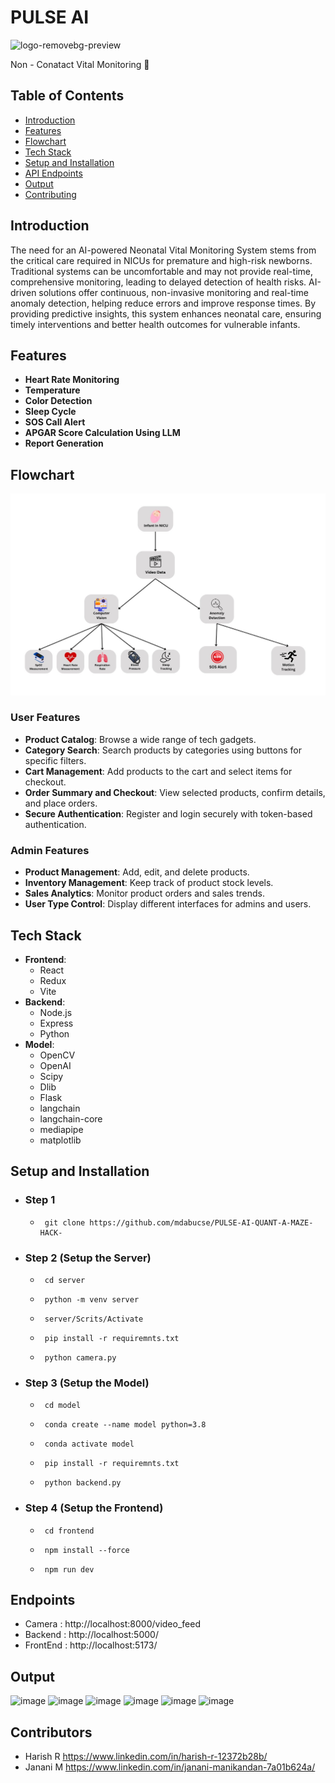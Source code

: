 # PULSE AI
![logo-removebg-preview](https://github.com/user-attachments/assets/bdddc07c-77e8-4074-bab2-f717fa4254aa)

Non - Conatact Vital Monitoring 💟

## Table of Contents

- [Introduction](#introduction)
- [Features](#features)
- [Flowchart](#flowchart)
- [Tech Stack](#tech-stack)
- [Setup and Installation](#setup-and-installation)
- [API Endpoints](#api-endpoints)
- [Output](#output)
- [Contributing](#contributing)



## Introduction

The need for an AI-powered Neonatal Vital Monitoring System stems from the critical care required in NICUs for premature and high-risk newborns. Traditional systems can be uncomfortable and may not provide real-time, comprehensive monitoring, leading to delayed detection of health risks. AI-driven solutions offer continuous, non-invasive monitoring and real-time anomaly detection, helping reduce errors and improve response times. By providing predictive insights, this system enhances neonatal care, ensuring timely interventions and better health outcomes for vulnerable infants.

## Features
* **Heart Rate Monitoring**
* **Temperature**
* **Color Detection**
* **Sleep Cycle**
* **SOS Call Alert**
* **APGAR Score Calculation Using LLM**
* **Report Generation**

## Flowchart
![logo](https://raw.githubusercontent.com/mdabucse/PULSE-AI-QUANT-A-MAZE-HACK-/refs/heads/master/Docmentation/flow.jpeg)


### User Features
- **Product Catalog**: Browse a wide range of tech gadgets.
- **Category Search**: Search products by categories using buttons for specific filters.
- **Cart Management**: Add products to the cart and select items for checkout.
- **Order Summary and Checkout**: View selected products, confirm details, and place orders.
- **Secure Authentication**: Register and login securely with token-based authentication.

### Admin Features
- **Product Management**: Add, edit, and delete products.
- **Inventory Management**: Keep track of product stock levels.
- **Sales Analytics**: Monitor product orders and sales trends.
- **User Type Control**: Display different interfaces for admins and users.

## Tech Stack

- **Frontend**: 
  - React
  - Redux 
  - Vite
- **Backend**: 
    - Node.js
    - Express
    - Python
- **Model**:
    - OpenCV
    - OpenAI
    - Scipy
    - Dlib
    - Flask
    - langchain
    - langchain-core
    - mediapipe
    - matplotlib 



## Setup and Installation
- ### Step 1 
    - <pre><code> git clone https://github.com/mdabucse/PULSE-AI-QUANT-A-MAZE-HACK- </pre></code>

- ### Step 2 (Setup the Server)
    - <pre><code> cd server </pre></code>
    - <pre><code> python -m venv server </pre></code>
    - <pre><code> server/Scrits/Activate </pre></code>
    - <pre><code> pip install -r requiremnts.txt </pre></code>
    - <pre><code> python camera.py </pre></code>

- ### Step 3 (Setup the Model)
    - <pre><code> cd model </pre></code>
    - <pre><code> conda create --name model python=3.8 </pre></code>
    - <pre><code> conda activate model </pre></code>
    - <pre><code> pip install -r requiremnts.txt </pre></code>
    - <pre><code> python backend.py </pre></code>

- ### Step 4 (Setup the Frontend)
    - <pre><code> cd frontend </pre></code>
    - <pre><code> npm install --force </pre></code>
    - <pre><code> npm run dev </pre></code>


## Endpoints
- Camera : http://localhost:8000/video_feed
- Backend : http://localhost:5000/
- FrontEnd : http://localhost:5173/

## Output
![image](https://github.com/user-attachments/assets/78b0e3a6-504d-4b28-9274-6f2537f1c63f)
![image](https://github.com/user-attachments/assets/3c0277d1-4555-4bde-ba49-8b06b418476b)
![image](https://github.com/user-attachments/assets/dbf5db9e-e490-413e-ad17-47c6b850a276)
![image](https://github.com/user-attachments/assets/16fb9d87-5ca6-4185-977f-d2c38df84392)
![image](https://github.com/user-attachments/assets/a6119d7c-d75a-407d-a93c-aade42f8fdbd)
![image](https://github.com/user-attachments/assets/6ea6c7be-1995-49e1-9782-799f33de6d99)






## Contributors
- Harish R  https://www.linkedin.com/in/harish-r-12372b28b/
- Janani M  https://www.linkedin.com/in/janani-manikandan-7a01b624a/
